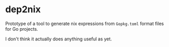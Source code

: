 # dep2nix

Prototype of a tool to generate nix expressions from `Gopkg.toml` format files for Go projects.

I don't think it actually does anything useful as yet.
